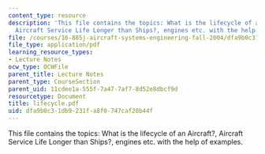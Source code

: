 ```yaml
---
content_type: resource
description: 'This file contains the topics: What is the lifecycle of an Aircraft?,
  Aircraft Service Life Longer than Ships?, engines etc. with the help of examples.'
file: /courses/16-885j-aircraft-systems-engineering-fall-2004/dfa9b0c31db9231fa8f0747caf20b44f_lifecycle.pdf
file_type: application/pdf
learning_resource_types:
- Lecture Notes
ocw_type: OCWFile
parent_title: Lecture Notes
parent_type: CourseSection
parent_uid: 11cdee1a-555f-7a47-7af7-8d52e8dbcf9d
resourcetype: Document
title: lifecycle.pdf
uid: dfa9b0c3-1db9-231f-a8f0-747caf20b44f
---
```

This file contains the topics: What is the lifecycle of an Aircraft?, Aircraft Service Life Longer than Ships?, engines etc. with the help of examples.

